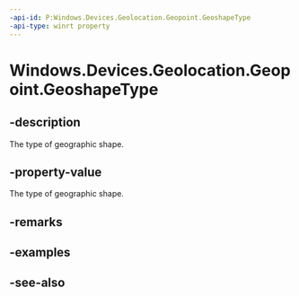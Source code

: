 ----api-id: P:Windows.Devices.Geolocation.Geopoint.GeoshapeType
-api-type: winrt property
---<!-- Property syntaxpublic Windows.Devices.Geolocation.GeoshapeType GeoshapeType { get; }--># Windows.Devices.Geolocation.Geopoint.GeoshapeType## -descriptionThe type of geographic shape.## -property-valueThe type of geographic shape.## -remarks## -examples## -see-also